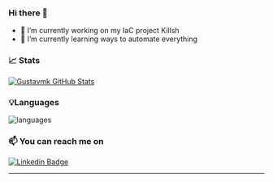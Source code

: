 ### Hi there 👋

- 🔭 I’m currently working on my IaC project Killsh
- 🌱 I’m currently learning ways to automate everything

### 📈 Stats 
[![Gustavmk GitHub Stats](https://github-readme-stats.vercel.app/api?username=gustavmk&theme=cobalt&show_icons=true)](https://github.com/gustavmk)

### 💡Languages
![languages](https://github-readme-stats.vercel.app/api/top-langs/?username=gustavmk&hide=scss&layout=compact&theme=cobalt&title_color=2ED3EA)

### 📫 You can reach me on
[![Linkedin Badge](https://img.shields.io/badge/-LinkedIn-blue?style=flat-square&logo=Linkedin&logoColor=white&link=https://www.linkedin.com/in/gustavomkuno/)](https://www.linkedin.com/in/gustavokuno/)
<hr>
